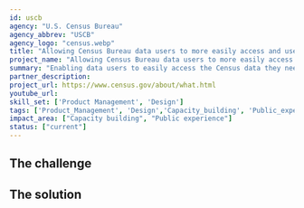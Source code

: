 ```yaml
---
id: uscb
agency: "U.S. Census Bureau"
agency_abbrev: "USCB"
agency_logo: "census.webp"
title: "Allowing Census Bureau data users to more easily access and use agency data"
project_name: "Allowing Census Bureau data users to more easily access and use agency data"
summary: "Enabling data users to easily access the Census data they need so they can spend less time searching for data and more time using it through best practices in product management and design."
partner_description: 
project_url: https://www.census.gov/about/what.html
youtube_url: 
skill_set: ['Product Management', 'Design']
tags: ['Product_Management', 'Design','Capacity_building', 'Public_experience']
impact_area: ["Capacity building", "Public experience"]
status: ["current"]
---
```


## The challenge



## The solution 
